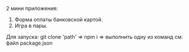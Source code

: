 2 мини приложения:

1. Форма оплаты банковской картой.
2. Игра в пары.

Для запуска: git clone 'path' => npm i => выполнить одну из команд см. файл package.json
